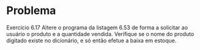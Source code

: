 # Problema

Exercício 6.17 Altere o programa da listagem 6.53 de forma a solicitar ao usuário o produto e a quantidade vendida. Verifique se o nome do produto digitado existe no dicionário, e só então efetue a baixa em estoque.